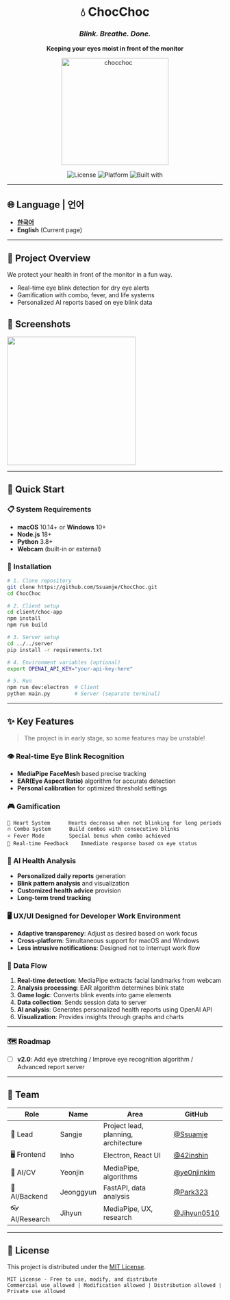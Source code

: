 <div align="center">

# 💧 ChocChoc
### *Blink. Breathe. Done.*

**Keeping your eyes moist in front of the monitor**

<img width="250" height="250" alt="chocchoc" src="https://github.com/user-attachments/assets/6a7b9c27-f36a-4564-a57c-dbdf761952fe" />

![License](https://img.shields.io/badge/license-MIT-blue.svg)
![Platform](https://img.shields.io/badge/platform-macOS%20%7C%20Windows-lightgrey)
![Built with](https://img.shields.io/badge/built%20with-❤️-red)

</div>

---

## 🌐 Language | 언어
- **[한국어](README.md)**
- **English** (Current page)

---

## 🎯 Project Overview

We protect your health in front of the monitor in a fun way.

- Real-time eye blink detection for dry eye alerts
- Gamification with combo, fever, and life systems
- Personalized AI reports based on eye blink data

## 📱 Screenshots
<img src="https://github.com/user-attachments/assets/3b7e6c8f-c66a-4b27-85e1-0cd6fe792139" width="300" />

---

## 🚀 Quick Start

### 📋 System Requirements
- **macOS** 10.14+ or **Windows** 10+
- **Node.js** 18+
- **Python** 3.8+
- **Webcam** (built-in or external)

### 🔧 Installation
```bash
# 1. Clone repository
git clone https://github.com/Ssuamje/ChocChoc.git
cd ChocChoc

# 2. Client setup
cd client/choc-app
npm install
npm run build

# 3. Server setup
cd ../../server
pip install -r requirements.txt

# 4. Environment variables (optional)
export OPENAI_API_KEY="your-api-key-here"

# 5. Run
npm run dev:electron  # Client
python main.py        # Server (separate terminal)
```

---

## ✨ Key Features
> The project is in early stage, so some features may be unstable!

### 👁️ Real-time Eye Blink Recognition
- **MediaPipe FaceMesh** based precise tracking
- **EAR(Eye Aspect Ratio)** algorithm for accurate detection
- **Personal calibration** for optimized threshold settings

### 🎮 Gamification
```
💖 Heart System      Hearts decrease when not blinking for long periods
🔥 Combo System      Build combos with consecutive blinks
⭐ Fever Mode        Special bonus when combo achieved
🎯 Real-time Feedback    Immediate response based on eye status
```

### 🤖 AI Health Analysis
- **Personalized daily reports** generation
- **Blink pattern analysis** and visualization
- **Customized health advice** provision
- **Long-term trend tracking**

### 🖥️ UX/UI Designed for Developer Work Environment
- **Adaptive transparency**: Adjust as desired based on work focus
- **Cross-platform**: Simultaneous support for macOS and Windows
- **Less intrusive notifications**: Designed not to interrupt work flow

### 🔄 Data Flow
1. **Real-time detection**: MediaPipe extracts facial landmarks from webcam
2. **Analysis processing**: EAR algorithm determines blink state
3. **Game logic**: Converts blink events into game elements
4. **Data collection**: Sends session data to server
5. **AI analysis**: Generates personalized health reports using OpenAI API
6. **Visualization**: Provides insights through graphs and charts

---

### 🗺️ Roadmap
- [ ] **v2.0**: Add eye stretching / Improve eye recognition algorithm / Advanced report server
---

## 👥 Team

| Role | Name | Area | GitHub |
|------|------|------|---------|
| 🎯 Lead | Sangje | Project lead, planning, architecture | [@Ssuamje](https://github.com/Ssuamje) |
| 🖥️ Frontend | Inho | Electron, React UI | [@42inshin](https://github.com/42inshin) |
| 🤖 AI/CV | Yeonjin | MediaPipe, algorithms | [@ye0njinkim](https://github.com/ye0njinkim) |
| 🐍 AI/Backend | Jeonggyun | FastAPI, data analysis | [@Park323](https://github.com/Park323) |
| 👓 AI/Research | Jihyun | MediaPipe, UX, research | [@Jihyun0510](https://github.com/Jihyun0510) |

---

## 📄 License

This project is distributed under the [MIT License](LICENSE).

```
MIT License - Free to use, modify, and distribute
Commercial use allowed | Modification allowed | Distribution allowed | Private use allowed
```

</div>